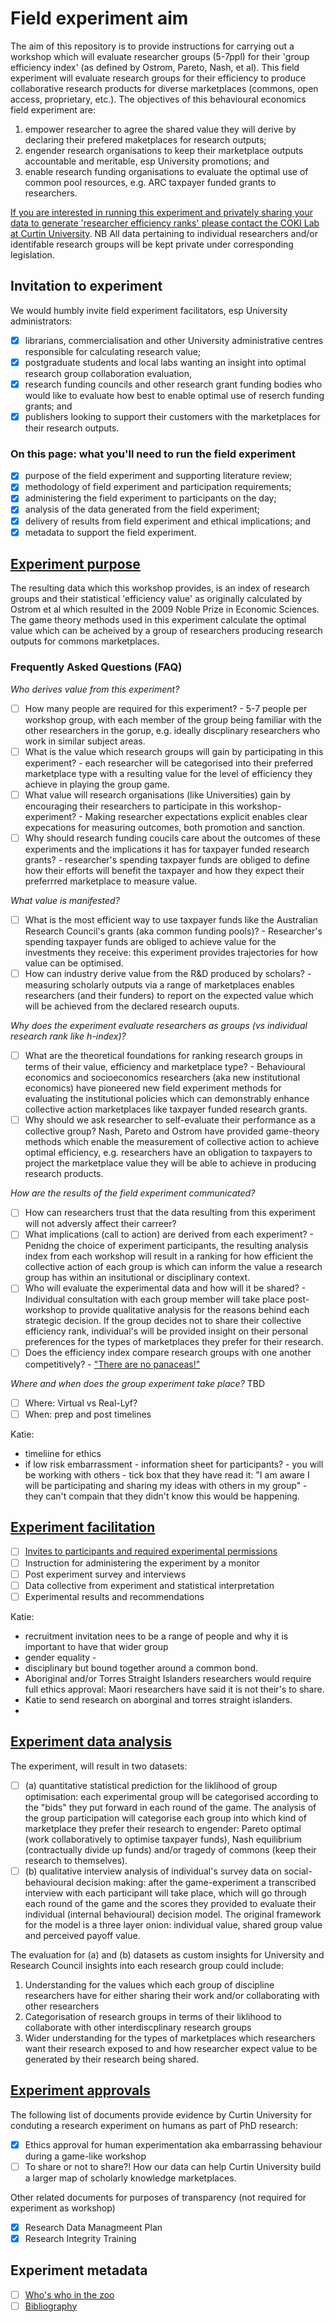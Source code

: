 # Field experiment aim
The aim of this repository is to provide instructions for carrying out a workshop which will evaluate researcher groups (5-7ppl) for their 'group efficiency index' (as defined by Ostrom, Pareto, Nash, et al).  This field experiment will evaluate research groups for their efficiency to produce collaborative research products for diverse marketplaces (commons, open access, proprietary, etc.). The objectives of this behavioural economics field experiment are:
  1. empower researcher to agree the shared value they will derive by declaring their prefered maketplaces for research outputs;
  2. engender research organisations to keep their marketplace outputs accountable and meritable, esp University promotions; and
  3. enable research funding organisations to evaluate the optimal use of common pool resources, e.g. ARC taxpayer funded grants to researchers.  

[If you are interested in running this experiment and privately sharing your data to generate 'researcher efficiency ranks' please contact the COKI Lab at Curtin University](https://github.com/david-flanders-tuke/PhD/blob/main/about.md).  NB All data pertaining to individual researchers and/or identifable research groups will be kept private under corresponding legislation.

## Invitation to experiment
We would humbly invite field experiment facilitators, esp University administrators:
 - [x] librarians, commercialisation and other University administrative centres responsible for calculating research value;
 - [x] postgraduate students and local labs wanting an insight into optimal research group collaboration evaluation,
 - [x] research funding councils and other research grant funding bodies who would like to evaluate how best to enable optimal use of reserch funding grants; and
 - [x] publishers looking to support their customers with the marketplaces for their research outputs.

### On this page: what you'll need to run the field experiment
 - [x] purpose of the field experiment and supporting literature review;
 - [x] methodology of field experiment and participation requirements;
 - [x] administering the field experiment to participants on the day; 
 - [x] analysis of the data generated from the field experiment;
 - [x] delivery of results from field experiment and ethical implications; and
 - [x] metadata to support the field experiment.

## [Experiment purpose](https://github.com/david-flanders-tuke/PhD/blob/main/theory.md)
The resulting data which this workshop provides, is an index of research groups and their statistical 'efficiency value' as originally calculated by Ostrom et al which resulted in the 2009 Noble Prize in Economic Sciences.  The game theory methods used in this experiment calculate the optimal value which can be acheived by a group of researchers producing research outputs for commons marketplaces.

### Frequently Asked Questions (FAQ)
*Who derives value from this experiment?*
 - [ ] How many people are required for this experiment? - 5-7 people per workshop group, with each member of the group being familiar with the other researchers in the gorup, e.g. ideally discplinary researchers who work in similar subject areas.
 - [ ] What is the value which research groups will gain by participating in this experiment? - each researcher will be categorised into their preferred marketplace type with a resulting value for the level of efficiency they achieve in playing the group game.
 - [ ] What value will research organisations (like Universities) gain by encouraging their researchers to participate in this workshop-experiment? - Making researcher expectations explicit enables clear expecations for measuring outcomes, both promotion and sanction.
 - [ ] Why should research funding coucils care about the outcomes of these experiments and the implications it has for taxpayer funded research grants? - researcher's spending taxpayer funds are obliged to define how their efforts will benefit the taxpayer and how they expect their preferrred marketplace to measure value.

*What value is manifested?*
 - [ ] What is the most efficient way to use taxpayer funds like the Australian Research Council's grants (aka common funding pools)? - Researcher's spending taxpayer funds are obliged to achieve value for the investments they receive: this experiment provides trajectories for how value can be optimised.
 - [ ] How can industry derive value from the R&D produced by scholars? - measuring scholarly outputs via a range of marketplaces enables researchers (and their funders) to report on the expected value which will be achieved from the declared research ouputs.

*Why does the experiment evaluate researchers as groups (vs individual research rank like h-index)?*
 - [ ] What are the theoretical foundations for ranking research groups in terms of their value, efficiency and marketplace type? - Behavioural economics and socioeconomics researchers (aka new institutional economics) have pioneered new field experiment methods for evaluating the institutional policies which can demonstrably enhance collective action marketplaces like taxpayer funded research grants.
 - [ ] Why should we ask researcher to self-evaluate their performance as a collective group?  Nash, Pareto and Ostrom have provided game-theory methods which enable the measurement of collective action to achieve optimal efficiency, e.g. researchers have an obligation to taxpayers to project the marketplace value they will be able to achieve in producing research products.

*How are the results of the field experiment communicated?* 
 - [ ] How can researchers trust that the data resulting from this experiment will not adversly affect their carreer?
 - [ ] What implications (call to action) are derived from each experiment? - Penidng the choice of experiment participants, the resulting analysis index from each workshop will result in a ranking for how efficient the collective action of each group is which can inform the value a research group has within an insitutional or disciplinary context.
 - [ ] Who will evaluate the experimental data and how will it be shared? - Individual consultation with each group member will take place post-workshop to provide qualitative analysis for the reasons behind each strategic decision.  If the group decides not to share their collective efficiency rank, individual's will be provided insight on their personal preferences for the types of marketplaces they prefer for their research.
 - [ ] Does the efficiency index compare research groups with one another competitively? - ["There are no panaceas!"](https://www.pnas.org/content/104/39/15181)

*Where and when does the group experiment take place?*
TBD
 - [ ] Where: Virtual vs Real-Lyf?
 - [ ] When: prep and post timelines

Katie:
 - timeliine for ethics
 - if low risk embarrassment - information sheet for participants? - you will be working with others - tick box that they have read it: "I am aware I will be participating and sharing my ideas with others in my group" - they can't compain that they didn't know this would be happening.

## [Experiment facilitation](https://github.com/david-flanders-tuke/PhD/blob/main/methodology.md)
 - [ ] [Invites to participants and required experimental permissions](https://github.com/david-flanders-tuke/PhD/blob/main/participants.md)
 - [ ] Instruction for administering the experiment by a monitor
 - [ ] Post experiment survey and interviews
 - [ ] Data collective from experiment and statistical interpretation
 - [ ] Experimental results and recommendations

Katie:
 - recruitment invitation nees to be a range of people and why it is important to have that wider group 
 - gender equality - 
 - disciplinary but bound together around a common bond.
 - Aboriginal and/or Torres Straight Islanders researchers would require full ethics approval: Maori researchers have said it is not their's to share.
 - Katie to send research on aborginal and torres straight islanders.
 - 

## [Experiment data analysis](https://github.com/david-flanders-tuke/PhD/blob/main/dataset.md)
The experiment, will result in two datasets: 
 - [ ] (a) quantitative statistical prediction for the liklihood of group optimisation: each experimental group will be categorised according to the "bids" they put forward in each round of the game. The analysis of the group participation will categorise each group into which kind of marketplace they prefer their research to engender: Pareto optimal (work collaboratively to optimise taxpayer funds), Nash equilibrium (contractually divide up funds) and/or tragedy of commons (keep their research to themselves).
 - [ ] (b) qualitative interview analysis of individual's survey data on social-behavioural decision making: after the game-experiment a transcribed interview with each participant will take place, which will go through each round of the game and the scores they provided to evaluate their individual (internal behavioural) decision model. The original framework for the model is a three layer onion: individual value, shared group value and perceived payoff value. 

The evaluation for (a) and (b) datasets as custom insights for University and Research Council insights into each research group could include:
 1. Understanding for the values which each group of discipline researchers have for either sharing their work and/or collaborating with other researchers
 2. Categorisation of research groups in terms of their liklihood to collaborate with other interdiscplinary research groups
 3. Wider understanding for the types of marketplaces which researchers want their research exposed to and how researcher expect value to be generated by their research being shared.

## [Experiment approvals](https://github.com/david-flanders-tuke/PhD/blob/main/ethic.md)
The following list of documents provide evidence by Curtin University for conduting a research experiment on humans as part of PhD research:
 - [x] Ethics approval for human experimentation aka embarrassing behaviour during a game-like workshop
 - [ ] To share or not to share?!  How our data can help Curtin University build a larger map of scholarly knowledge marketplaces.

Other related documents for purposes of transparency (not required for experiment as workshop)
 - [x] Research Data Managmeent Plan
 - [x] Research Integrity Training

## Experiment metadata
 - [ ] [Who's who in the zoo](https://github.com/david-flanders-tuke/PhD/blob/main/about.md)
 - [ ] [Bibliography](https://github.com/david-flanders-tuke/PhD/blob/main/bibliography.md)

